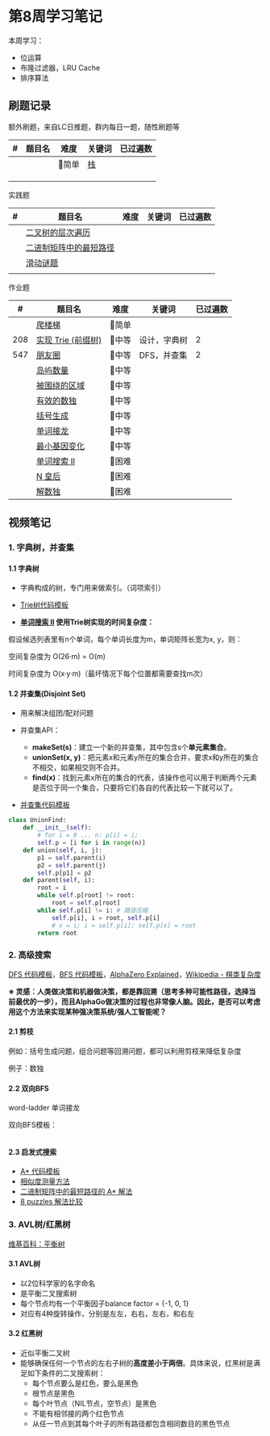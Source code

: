 # 第8周学习笔记

本周学习：

- 位运算
- 布隆过滤器，LRU Cache
- 排序算法



## 刷题记录

额外刷题，来自LC日推题，群内每日一题，随性刷题等

| #    | 题目名 | 难度  | 关键词                                   | 已过遍数 |
| ---- | ------ | ----- | ---------------------------------------- | -------- |
|      |        | 💚简单 | [栈](https://leetcode-cn.com/tag/stack/) |          |
|      |        |       |                                          |          |
|      |        |       |                                          |          |
|      |        |       |                                          |          |

实践题

| #    | 题目名                                                       | 难度 | 关键词 | 已过遍数 |
| ---- | ------------------------------------------------------------ | ---- | ------ | -------- |
|      | [二叉树的层次遍历](https://leetcode-cn.com/problems/binary-tree-level-order-traversal/) |      |        |          |
|      | [二进制矩阵中的最短路径](https://leetcode-cn.com/problems/shortest-path-in-binary-matrix/) |      |        |          |
|      | [滑动谜题](https://leetcode-cn.com/problems/sliding-puzzle/) |      |        |          |
|      |                                                              |      |        |          |

作业题

| #    | 题目名                                                       | 难度  | 关键词       | 已过遍数 |
| ---- | ------------------------------------------------------------ | ----- | ------------ | -------- |
|      | [爬楼梯](https://leetcode-cn.com/problems/climbing-stairs/)  | 💚简单 |              |          |
| 208  | [实现 Trie (前缀树) ](https://leetcode-cn.com/problems/implement-trie-prefix-tree/#/description) | 💛中等 | 设计，字典树 | 2        |
| 547  | [朋友圈](https://leetcode-cn.com/problems/friend-circles)    | 💛中等 | DFS，并查集  | 2        |
|      | [岛屿数量](https://leetcode-cn.com/problems/number-of-islands/) | 💛中等 |              |          |
|      | [被围绕的区域](https://leetcode-cn.com/problems/surrounded-regions/) | 💛中等 |              |          |
|      | [有效的数独](https://leetcode-cn.com/problems/valid-sudoku/description/) | 💛中等 |              |          |
|      | [括号生成](https://leetcode-cn.com/problems/generate-parentheses/) | 💛中等 |              |          |
|      | [单词接龙](https://leetcode-cn.com/problems/word-ladder/)    | 💛中等 |              |          |
|      | [最小基因变化](https://leetcode-cn.com/problems/minimum-genetic-mutation/) | 💛中等 |              |          |
|      | [单词搜索 II ](https://leetcode-cn.com/problems/word-search-ii/) | 🧡困难 |              |          |
|      | [N 皇后](https://leetcode-cn.com/problems/n-queens/)         | 🧡困难 |              |          |
|      | [解数独](https://leetcode-cn.com/problems/sudoku-solver/#/description) | 🧡困难 |              |          |



## 视频笔记

### 1. 字典树，并查集

#### 1.1 字典树

- 字典构成的树，专门用来做索引。（词项索引）

- [Trie树代码模板](https://shimo.im/docs/DP53Y6rOwN8MTCQH/read)

- **[单词搜索 II](https://leetcode-cn.com/problems/word-search-ii/) 使用Trie树实现的时间复杂度：**

假设候选列表里有n个单词，每个单词长度为m，单词矩阵长宽为x, y，则：

空间复杂度为 O(26·m) = O(m)

时间复杂度为 O(x·y·m)（最坏情况下每个位置都需要查找m次）

#### 1.2 并查集(Disjoint Set)

- 用来解决组团/配对问题
- 并查集API：
  - **makeSet(s)**：建立一个新的并查集，其中包含s个**单元素集合**。
  - **unionSet(x, y)**：把元素x和元素y所在的集合合并，要求x和y所在的集合不相交，如果相交则不合并。
  - **find(x)**：找到元素x所在的集合的代表，该操作也可以用于判断两个元素是否位于同一个集合，只要将它们各自的代表比较一下就可以了。

- [并查集代码模板](https://shimo.im/docs/VtcxL0kyp04OBHak)

```python
class UnionFind:
    def __init__(self):
        # for i = 0 ... n: p[i] = i;
        self.p = [i for i in range(n)]
    def union(self, i, j):
        p1 = self.parent(i)
        p2 = self.parent(j)
        self.p[p1] = p2
    def parent(self, i):
        root = i
        while self.p[root] != root:
            root = self.p[root]
        while self.p[i] != i: # 路径压缩
            self.p[i], i = root, self.p[i]
            # x = i; i = self.p[i]; self.p[x] = root
        return root
```



### 2. 高级搜索

[DFS 代码模板](https://shimo.im/docs/UdY2UUKtliYXmk8t)，[BFS 代码模板](https://shimo.im/docs/ZBghMEZWix0Lc2jQ)，[AlphaZero Explained](https://nikcheerla.github.io/deeplearningschool/2018/01/01/AlphaZero-Explained/)，[Wikipedia - 棋类复杂度](https://en.wikipedia.org/wiki/Game_complexity)

**※ 灵感：人类做决策和机器做决策，都是靠回溯（思考多种可能性路径，选择当前最优的一步），而且AlphaGo做决策的过程也非常像人脑。因此，是否可以考虑用这个方法来实现某种强决策系统/强人工智能呢？**

#### 2.1 剪枝

例如：括号生成问题，组合问题等回溯问题，都可以利用剪枝来降低复杂度

例子：数独

#### 2.2 双向BFS

word-ladder 单词接龙



双向BFS模板：

```python

```



#### 2.3 启发式搜索

- [A* 代码模板](https://shimo.im/docs/8CzMlrcvbWwFXA8r)
- [相似度测量方法](https://dataaspirant.com/2015/04/11/five-most-popular-similarity-measures-implementation-in-python/)
- [二进制矩阵中的最短路径的 A* 解法](https://leetcode.com/problems/shortest-path-in-binary-matrix/discuss/313347/A*-search-in-Python)
- [8 puzzles 解法比较](https://zxi.mytechroad.com/blog/searching/8-puzzles-bidirectional-astar-vs-bidirectional-bfs/)

### 3. AVL树/红黑树

[维基百科：平衡树](https://en.wikipedia.org/wiki/Self-balancing_binary_search_tree)

#### 3.1 AVL树

- 以2位科学家的名字命名
- 是平衡二叉搜索树
- 每个节点均有一个平衡因子balance factor = {-1, 0, 1}
- 对应有4种旋转操作，分别是左左，右右，左右，和右左

#### 3.2 红黑树

- 近似平衡二叉树
- 能够确保任何一个节点的左右子树的**高度差小于两倍**。具体来说，红黑树是满足如下条件的二叉搜索树：
  - 每个节点要么是红色，要么是黑色
  - 根节点是黑色
  - 每个叶节点（NIL节点，空节点）是黑色
  - 不能有相邻接的两个红色节点
  - 从任一节点到其每个叶子的所有路径都包含相同数目的黑色节点